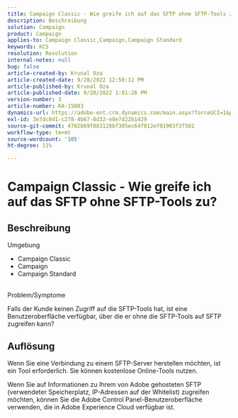 ```yaml
---
title: Campaign Classic - Wie greife ich auf das SFTP ohne SFTP-Tools zu?
description: Beschreibung
solution: Campaign
product: Campaign
applies-to: Campaign Classic,Campaign,Campaign Standard
keywords: KCS
resolution: Resolution
internal-notes: null
bug: false
article-created-by: Krunal Oza
article-created-date: 9/28/2022 12:50:12 PM
article-published-by: Krunal Oza
article-published-date: 9/28/2022 1:01:26 PM
version-number: 3
article-number: KA-15083
dynamics-url: https://adobe-ent.crm.dynamics.com/main.aspx?forceUCI=1&pagetype=entityrecord&etn=knowledgearticle&id=8537a612-2c3f-ed11-9db1-000d3a5c1bcc
exl-id: 3e7dc8d1-c278-4b67-8d32-e8e7d22b1429
source-git-commit: 4702b69f883128bf305ec64f012ef01903f3f582
workflow-type: tm+mt
source-wordcount: '105'
ht-degree: 11%

---
```


# Campaign Classic - Wie greife ich auf das SFTP ohne SFTP-Tools zu?

## Beschreibung

Umgebung

- Campaign Classic
- Campaign
- Campaign Standard

<br>Problem/Symptome<br>

Falls der Kunde keinen Zugriff auf die SFTP-Tools hat, ist eine Benutzeroberfläche verfügbar, über die er ohne die SFTP-Tools auf SFTP zugreifen kann?

## Auflösung

Wenn Sie eine Verbindung zu einem SFTP-Server herstellen möchten, ist ein Tool erforderlich. Sie können kostenlose Online-Tools nutzen.

Wenn Sie auf Informationen zu Ihrem von Adobe gehosteten SFTP (verwendeter Speicherplatz, IP-Adressen auf der Whitelist) zugreifen möchten, können Sie die Adobe Control Panel-Benutzeroberfläche verwenden, die in Adobe Experience Cloud verfügbar ist.
